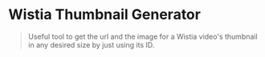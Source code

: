 # Wistia Thumbnail Generator

> Useful tool to get the url and the image for a Wistia video's thumbnail in any desired size by just using its ID.
